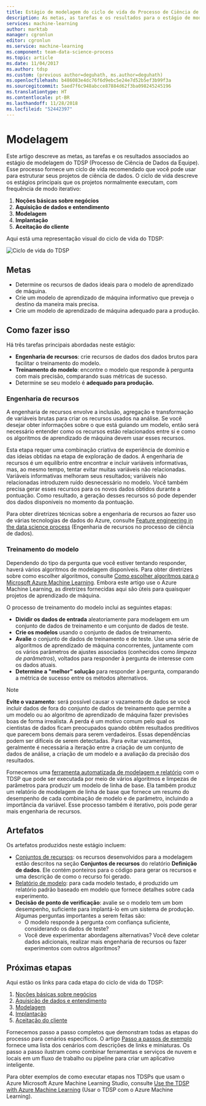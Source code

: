 ```yaml
---
title: Estágio de modelagem do ciclo de vida do Processo de Ciência de Dados da Equipe – Azure | Microsoft Docs
description: As metas, as tarefas e os resultados para o estágio de modelagem dos seus projetos de ciência de dados
services: machine-learning
author: marktab
manager: cgronlun
editor: cgronlun
ms.service: machine-learning
ms.component: team-data-science-process
ms.topic: article
ms.date: 11/04/2017
ms.author: tdsp
ms.custom: (previous author=deguhath, ms.author=deguhath)
ms.openlocfilehash: b486083e4dc76f6d9ebc5e24e7d52b5ef3b99f3a
ms.sourcegitcommit: 5aed7f6c948abcce87884d62f3ba098245245196
ms.translationtype: HT
ms.contentlocale: pt-BR
ms.lasthandoff: 11/28/2018
ms.locfileid: "52442397"
---
```

# <a name="modeling"></a>Modelagem

Este artigo descreve as metas, as tarefas e os resultados associados ao estágio de modelagem do TDSP (Processo de Ciência de Dados da Equipe). Esse processo fornece um ciclo de vida recomendado que você pode usar para estruturar seus projetos de ciência de dados. O ciclo de vida descreve os estágios principais que os projetos normalmente executam, com frequência de modo iterativo:

   1. **Noções básicas sobre negócios**
   2. **Aquisição de dados e entendimento**
   3. **Modelagem**
   4. **Implantação**
   5. **Aceitação do cliente**

Aqui está uma representação visual do ciclo de vida do TDSP:

![Ciclo de vida do TDSP](./media/lifecycle/tdsp-lifecycle2.png) 


## <a name="goals"></a>Metas
* Determine os recursos de dados ideais para o modelo de aprendizado de máquina.
* Crie um modelo de aprendizado de máquina informativo que preveja o destino da maneira mais precisa.
* Crie um modelo de aprendizado de máquina adequado para a produção.

## <a name="how-to-do-it"></a>Como fazer isso
Há três tarefas principais abordadas neste estágio:

  * **Engenharia de recursos**: crie recursos de dados dos dados brutos para facilitar o treinamento do modelo.
  * **Treinamento do modelo**: encontre o modelo que responde à pergunta com mais precisão, comparando suas métricas de sucesso.
  * Determine se seu modelo é **adequado para produção.**

### <a name="feature-engineering"></a>Engenharia de recursos
A engenharia de recursos envolve a inclusão, agregação e transformação de variáveis brutas para criar os recursos usados na análise. Se você desejar obter informações sobre o que está guiando um modelo, então será necessário entender como os recursos estão relacionados entre si e como os algoritmos de aprendizado de máquina devem usar esses recursos. 

Esta etapa requer uma combinação criativa de experiência de domínio e das ideias obtidas na etapa de exploração de dados. A engenharia de recursos é um equilíbrio entre encontrar e incluir variáveis informativas, mas, ao mesmo tempo, tentar evitar muitas variáveis não relacionadas. Variáveis informativas melhoram seus resultados; variáveis não relacionadas introduzem ruído desnecessário no modelo. Você também precisa gerar esses recursos para os novos dados obtidos durante a pontuação. Como resultado, a geração desses recursos só pode depender dos dados disponíveis no momento da pontuação. 

Para obter diretrizes técnicas sobre a engenharia de recursos ao fazer uso de várias tecnologias de dados do Azure, consulte [Feature engineering in the data science process](create-features.md) (Engenharia de recursos no processo de ciência de dados). 

### <a name="model-training"></a>Treinamento do modelo
Dependendo do tipo da pergunta que você estiver tentando responder, haverá vários algoritmos de modelagem disponíveis. Para obter diretrizes sobre como escolher algoritmos, consulte [Como escolher algoritmos para o Microsoft Azure Machine Learning](../studio/algorithm-choice.md). Embora este artigo use o Azure Machine Learning, as diretrizes fornecidas aqui são úteis para quaisquer projetos de aprendizado de máquina. 

O processo de treinamento do modelo inclui as seguintes etapas: 

   * **Dividir os dados de entrada** aleatoriamente para modelagem em um conjunto de dados de treinamento e um conjunto de dados de teste.
   * **Crie os modelos** usando o conjunto de dados de treinamento.
   * **Avalie** o conjunto de dados de treinamento e de teste. Use uma série de algoritmos de aprendizado de máquina concorrentes, juntamente com os vários parâmetros de ajustes associados (conhecidos como *limpeza de parâmetros*), voltados para responder à pergunta de interesse com os dados atuais.
   * **Determine a "melhor" solução** para responder à pergunta, comparando a métrica de sucesso entre os métodos alternativos.

> [!NOTE]
> **Evite o vazamento**: será possível causar o vazamento de dados se você incluir dados de fora do conjunto de dados de treinamento que permite a um modelo ou ao algoritmo de aprendizado de máquina fazer previsões boas de forma irrealista. A perda é um motivo comum pelo qual os cientistas de dados ficam preocupados quando obtêm resultados preditivos que parecem bons demais para serem verdadeiros. Essas dependências podem ser difíceis de serem detectadas. Para evitar vazamentos, geralmente é necessária a iteração entre a criação de um conjunto de dados de análise, a criação de um modelo e a avaliação da precisão dos resultados. 
> 
> 

Fornecemos uma [ferramenta automatizada de modelagem e relatório](https://github.com/Azure/Azure-TDSP-Utilities/blob/master/DataScienceUtilities/Modeling) com o TDSP que pode ser executada por meio de vários algoritmos e limpezas de parâmetros para produzir um modelo de linha de base. Ela também produz um relatório de modelagem de linha de base que fornece um resumo do desempenho de cada combinação de modelo e de parâmetro, incluindo a importância da variável. Esse processo também é iterativo, pois pode gerar mais engenharia de recursos. 

## <a name="artifacts"></a>Artefatos
Os artefatos produzidos neste estágio incluem:

   * [Conjuntos de recursos](https://github.com/Azure/Azure-TDSP-ProjectTemplate/blob/master/Docs/DataReport/Data%20Defintion.md#feature-sets): os recursos desenvolvidos para a modelagem estão descritos na seção **Conjuntos de recursos** do relatório **Definição de dados**. Ele contém ponteiros para o código para gerar os recursos e uma descrição de como o recurso foi gerado.
   * [Relatório de modelo](https://github.com/Azure/Azure-TDSP-ProjectTemplate/blob/master/Docs/Model/Model%201/Model%20Report.md): para cada modelo testado, é produzido um relatório padrão baseado em modelo que fornece detalhes sobre cada experimento.
   * **Decisão de ponto de verificação**: avalie se o modelo tem um bom desempenho, suficiente para implantá-lo em um sistema de produção. Algumas perguntas importantes a serem feitas são:
     * O modelo responde à pergunta com confiança suficiente, considerando os dados de teste? 
     * Você deve experimentar abordagens alternativas? Você deve coletar dados adicionais, realizar mais engenharia de recursos ou fazer experimentos com outros algoritmos?

## <a name="next-steps"></a>Próximas etapas

Aqui estão os links para cada etapa do ciclo de vida do TDSP:

   1. [Noções básicas sobre negócios](lifecycle-business-understanding.md)
   2. [Aquisição de dados e entendimento](lifecycle-data.md)
   3. [Modelagem](lifecycle-modeling.md)
   4. [Implantação](lifecycle-deployment.md)
   5. [Aceitação do cliente](lifecycle-acceptance.md)

Fornecemos passo a passo completos que demonstram todas as etapas do processo para cenários específicos. O artigo [Passo a passos de exemplo](walkthroughs.md) fornece uma lista dos cenários com descrições de links e miniaturas. Os passo a passo ilustram como combinar ferramentas e serviços de nuvem e locais em um fluxo de trabalho ou pipeline para criar um aplicativo inteligente. 

Para obter exemplos de como executar etapas nos TDSPs que usam o Azure Microsoft Azure Machine Learning Studio, consulte [Use the TDSP with Azure Machine Learning](https://docs.microsoft.com/azure/machine-learning/team-data-science-process/) (Usar o TDSP com o Azure Machine Learning). 
